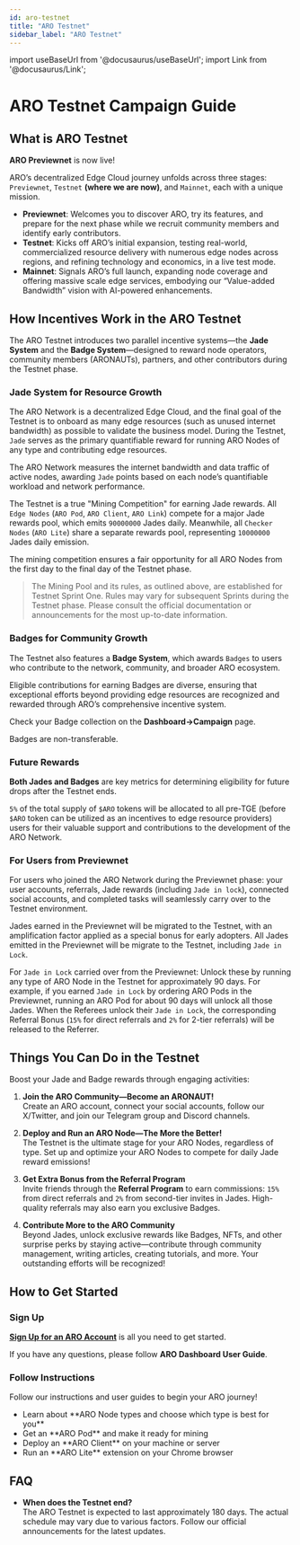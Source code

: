 ```yaml
---
id: aro-testnet
title: "ARO Testnet"
sidebar_label: "ARO Testnet"
---
```

import useBaseUrl from '@docusaurus/useBaseUrl';
import Link from '@docusaurus/Link';

# ARO Testnet Campaign Guide

## What is ARO Testnet

**ARO Previewnet** is now live! 

ARO’s decentralized Edge Cloud journey unfolds across three stages: `Previewnet`, `Testnet` **(where we are now)**, and `Mainnet`, each with a unique mission.

- **Previewnet**: Welcomes you to discover ARO, try its features, and prepare for the next phase while we recruit community members and identify early contributors.
- **Testnet**: Kicks off ARO’s initial expansion, testing real-world, commercialized resource delivery with numerous edge nodes across regions, and refining technology and economics, in a live test mode.
- **Mainnet**: Signals ARO’s full launch, expanding node coverage and offering massive scale edge services, embodying our “Value-added Bandwidth” vision with AI-powered enhancements.

## How Incentives Work in the ARO Testnet

The ARO Testnet introduces two parallel incentive systems—the **Jade System** and the **Badge System**—designed to reward node operators, community members (ARONAUTs), partners, and other contributors during the Testnet phase.

### Jade System for Resource Growth

The ARO Network is a decentralized Edge Cloud, and the final goal of the Testnet is to onboard as many edge resources (such as unused internet bandwidth) as possible to validate the business model. During the Testnet, `Jade` serves as the primary quantifiable reward for running ARO Nodes of any type and contributing edge resources.

The ARO Network measures the internet bandwidth and data traffic of active nodes, awarding `Jade` points based on each node’s quantifiable workload and network performance.

The Testnet is a true "Mining Competition" for earning Jade rewards. All `Edge Nodes` (`ARO Pod`, `ARO Client`, `ARO Link`) compete for a major Jade rewards pool, which emits `90000000` Jades daily. Meanwhile, all `Checker Nodes` (`ARO Lite`) share a separate rewards pool, representing `10000000` Jades daily emission.

The mining competition ensures a fair opportunity for all ARO Nodes from the first day to the final day of the Testnet phase.

> The Mining Pool and its rules, as outlined above, are established for Testnet Sprint One. Rules may vary for subsequent Sprints during the Testnet phase. Please consult the official documentation or announcements for the most up-to-date information.


### Badges for Community Growth

The Testnet also features a **Badge System**, which awards `Badges` to users who contribute to the network, community, and broader ARO ecosystem.

Eligible contributions for earning Badges are diverse, ensuring that exceptional efforts beyond providing edge resources are recognized and rewarded through ARO’s comprehensive incentive system.

Check your Badge collection on the **Dashboard->Campaign** page.

Badges are non-transferable.

### Future Rewards

**Both Jades and Badges** are key metrics for determining eligibility for future drops after the Testnet ends.

`5%` of the total supply of `$ARO` tokens will be allocated to all pre-TGE (before `$ARO` token can be utilized as an incentives to edge resource providers) users for their valuable support and contributions to the development of the ARO Network.

### For Users from Previewnet

For users who joined the ARO Network during the Previewnet phase: your user accounts, referrals, Jade rewards (including `Jade in lock`), connected social accounts, and completed tasks will seamlessly carry over to the Testnet environment.

Jades earned in the Previewnet will be migrated to the Testnet, with an amplification factor applied as a special bonus for early adopters. All Jades emitted in the Previewnet will be migrate to the Testnet, including `Jade in Lock`.

For `Jade in Lock` carried over from the Previewnet: Unlock these by running any type of ARO Node in the Testnet for approximately 90 days. For example, if you earned `Jade in Lock` by ordering ARO Pods in the Previewnet, running an ARO Pod for about 90 days will unlock all those Jades. When the Referees unlock their `Jade in Lock`, the corresponding Referral Bonus (`15%` for direct referrals and `2%` for 2-tier referrals) will be released to the Referrer. 

## Things You Can Do in the Testnet

Boost your Jade and Badge rewards through engaging activities:

1. **Join the ARO Community—Become an ARONAUT!**  
   Create an ARO account, connect your social accounts, follow our X/Twitter, and join our Telegram group and Discord channels.

2. **Deploy and Run an ARO Node—The More the Better!**  
   The Testnet is the ultimate stage for your ARO Nodes, regardless of type. Set up and optimize your ARO Nodes to compete for daily Jade reward emissions!

3. **Get Extra Bonus from the Referral Program**  
   Invite friends through the **Referral Program** to earn commissions: `15%` from direct referrals and `2%` from second-tier invites in Jades. High-quality referrals may also earn you exclusive Badges.

4. **Contribute More to the ARO Community**  
   Beyond Jades, unlock exclusive rewards like Badges, NFTs, and other surprise perks by staying active—contribute through community management, writing articles, creating tutorials, and more. Your outstanding efforts will be recognized!

## How to Get Started

### Sign Up

[**Sign Up for an ARO Account**](https://dashboard.aro.network) is all you need to get started.

If you have any questions, please follow <Link to="/node-operator-guide/become-operator/aro-dashboard">**ARO Dashboard User Guide**</Link>.

### Follow Instructions

Follow our instructions and user guides to begin your ARO journey!

- <Link to="/node-operator-guide/become-operator/choose-node">Learn about **ARO Node types and choose which type is best for you**</Link>
- <Link to="/node-operator-guide/aro-pod/get-aro-pod">Get an **ARO Pod** and make it ready for mining</Link>
- <Link to="/node-operator-guide/aro-client/choose-installation-method">Deploy an **ARO Client** on your machine or server</Link>
- <Link to="/node-operator-guide/aro-lite/get-aro-lite">Run an **ARO Lite** extension on your Chrome browser</Link>

## FAQ

- **When does the Testnet end?**  
  The ARO Testnet is expected to last approximately 180 days. The actual schedule may vary due to various factors. Follow our official announcements for the latest updates.
  
  